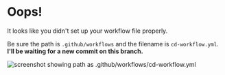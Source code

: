 # Oops!

It looks like you didn't set up your workflow file properly.  

Be sure the path is `.github/workflows` and the filename is `cd-workflow.yml`. **I'll be waiting for a new commit on this branch.**

![screenshot showing path as .github/workflows/cd-workflow.yml](https://user-images.githubusercontent.com/16547949/67888662-ea9b8a80-fb23-11e9-8cb2-d751a0e483cc.png)
